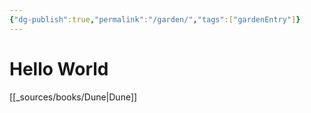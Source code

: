 ```yaml
---
{"dg-publish":true,"permalink":"/garden/","tags":["gardenEntry"]}
---
```



# Hello World

[[_sources/books/Dune\|Dune]]